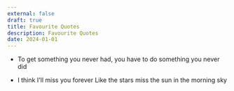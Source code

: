 ```yaml
---
external: false
draft: true
title: Favourite Quotes
description: Favourite Quotes
date: 2024-01-01
---
```

- To get something you never had, you have to do something you never did

- I think I'll miss you forever Like the stars miss the sun in the morning sky

